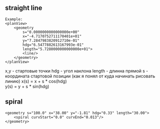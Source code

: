 ## straight line
```
Example:
<planView>
    <geometry
        s="0.0000000000000000e+00"
        x="-4.7170752711170401e+01"
        y="7.2847983820912710e-01"
        hdg="6.5477882613167993e-01"
        length="5.7280000000000000e+01">
        <line/>
    </geometry>
</planView>
```
x,y - стартовые точки
hdg - угол наклона
length - длинна прямой
s - координата стартовой позиции (как я понял от куда начинать рисовать линию) 
x(s) = x + s * cos(hdg)  
y(s) = y + s * sin(hdg)

## spiral

```
<geometry s="100.0" x="38.00" y="-1.81" hdg="0.33" length="30.00">
    <spiral curvStart="0.0" curvEnd="0.013"/>
</geometry>
```


